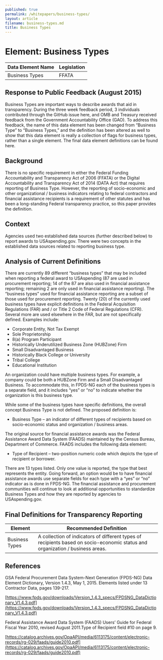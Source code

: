 ```yaml
---
published: true
permalink: /whitepapers/business-types/
layout: article
filename: business-types.md
title: Business Types
---
```


# Element: Business Types

<table class='table-bordered'>
  <thead>
    <tr>
      <th scope ="col">Data Element Name</th>
      <th scope="col">Legislation</th>
    </tr>
  </thead>
  <tr>
    <td>Business Types</td>
    <td>FFATA</td>
  </tr>
  </table>

## Response to Public Feedback (August 2015)

Business Types are important ways to describe awards that aid in transparency. During the three week feedback period, 3 individuals contributed through the GitHub issue here, and OMB and Treasury received feedback from the Government Accountability Office (GAO).  To address this feedback, the name of this data element has been changed from “Business Type” to “Business Types,” and the definition has been altered as well to show that this data element is really a collection of flags for business types, rather than a single element. The final data element definitions can be found here.


## Background

There is no specific requirement in either the Federal Funding Accountability and Transparency Act of 2006 (FFATA) or the Digital Accountability and Transparency Act of 2014 (DATA Act) that requires reporting of Business Type.  However, the reporting of socio-economic and other organizational / business indicators relating to federal contractors and financial assistance recipients is a requirement of other statutes and has been a long-standing Federal transparency practice, so this paper provides the definition.

## Context

Agencies used two established data sources (further described below) to report awards to USAspending.gov.  There were two concepts in the established data sources related to reporting business type.  

## Analysis of Current Definitions

There are currently 89 different “business types” that may be included when reporting a federal award to USAspending (87 are used in procurement reporting; 14 of the 87 are also used in financial assistance reporting; remaining 2 are only used in financial assistance reporting). The “business types” used for financial assistance reporting are a subset of those used for procurement reporting. Twenty (20) of the currently used business types have explicit definitions in the Federal Acquisition Regulations (FAR) and / or Title 2 Code of Federal Regulations (CFR).  Several more are used elsewhere in the FAR, but are not specifically defined. Examples include:

* Corporate Entity, Not Tax Exempt
* Sole Proprietorship
* 8(a) Program Participant
* Historically Underutilized Business Zone (HUBZone) Firm
* Small Disadvantaged Business
* Historically Black College or University
* Tribal College
* Educational Institution


An organization could have multiple business types.  For example, a company could be both a HUBZone Firm and a Small Disadvantaged Business.  To accommodate this, in FPDS-NG each of the business types is a separate field, and it includes “yes” or “no” to indicate whether the organization is this business type.

While some of the business types have specific definitions, the overall concept Business Type is not defined.  The proposed definition is:

* Business Type – an indicator of different types of recipients based on socio-economic status and organization / business areas.

The original source for financial assistance awards was the Federal Assistance Award Data System (FAADS) maintained by the Census Bureau, Department of Commerce.  FAADS includes the following data element:  

* Type of Recipient – two-position numeric code which depicts the type of recipient or borrower.

There are 13 types listed.  Only one value is reported, the type that best represents the entity.  Going forward, an option would be to have financial assistance awards use separate fields for each type with a “yes” or “no” indicator as is done in FPDS-NG. The financial assistance and procurement communities will continue to look at additional opportunities to standardize Business Types and how they are reported by agencies to USAspending.gov. 

## Final Definitions for Transparency Reporting
<table class='table-bordered'>
  <thead>
    <tr>
      <th scope="col">Element</th>
      <th scope="col">Recommended Definition</th>
    </tr>
  </thead>
  <tr>
    <td>Business Types</td>
    <td>A collection of indicators of different types of recipients based on socio-economic status and organization / business areas.</td>
  </tr>
</table>

## References
GSA Federal Procurement Data System-Next Generation (FPDS-NG) Data Element Dictionary, Version 1.4.3, May 1, 2015.  Elements listed under 13 Contractor Data, pages 139-217.

[https://www.fpds.gov/downloads/Version_1.4.3_specs/FPDSNG_DataDictionary_V1.4.3.pdf](https://www.fpds.gov/downloads/Version_1.4.3_specs/FPDSNG_DataDictionary_V1.4.3.pdf)

Federal Assistance Award Data System (FAADS) Users’ Guide for Federal Fiscal Year 2010, revised August 2011.Type of Recipient field #10 on page 9.

[https://catalog.archives.gov/OpaAPI/media/6113175/content/electronic-records/rg-029/faads/guide2010.pdf](https://catalog.archives.gov/OpaAPI/media/6113175/content/electronic-records/rg-029/faads/guide2010.pdf)

